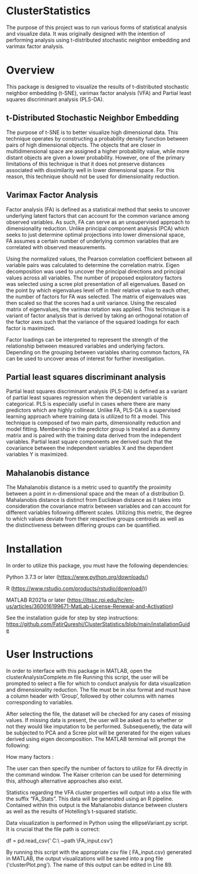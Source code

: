 # ClusterStatistics

The purpose of this project was to run various forms of statistical analysis and visualize data. 
It was originally designed with the intention of performing analysis using t-distributed stochastic neighbor embedding and varimax factor analysis.


# Overview
This package is designed to visualize the results of t-distributed stochastic neighbor embedding (t-SNE), varimax factor analysis (VFA) and Partial least squares discriminant analysis (PLS-DA). 

  ## t-Distributed Stochastic Neighbor Embedding 
The purpose of t-SNE is to better visualize high dimensional data. This technique operates by constructing a probability density function between pairs of high dimensional objects. The objects that are closer in multidimensional space are assigned a higher probability value, while more distant objects are given a lower probability. However, one of the primary limitations of this technique is that it does not preserve distances associated with dissimilarity well in lower dimensional space. For this reason, this technique should not be used for dimensionality reduction.  
  ## Varimax Factor Analysis 
Factor analysis (FA) is defined as a statistical method that seeks to uncover underlying latent factors that can account for the common variance among observed variables. As such, FA can serve as an unsupervised approach to dimensionality reduction. Unlike principal component analysis (PCA) which seeks to just determine optimal projections into lower dimensional space, FA assumes a certain number of underlying common variables that are correlated with observed measurements.  

Using the normalized values, the Pearson correlation coefficient between all variable pairs was calculated to determine the correlation matrix. Eigen decomposition was used to uncover the principal directions and principal values across all variables. The number of proposed exploratory factors was selected using a scree plot presentation of all eigenvalues. Based on the point by which eigenvalues level off in their relative value to each other, the number of factors for FA was selected. The matrix of eigenvalues was then scaled so that the scores had a unit variance. Using the rescaled matrix of eigenvalues,  the varimax rotation was applied. This technique is a variant of factor analysis that is derived by taking an orthogonal rotation of the factor axes such that the variance of the squared loadings for each factor is maximized.  

Factor loadings can be interpreted to represent the strength of the relationship between measured variables and underlying factors. Depending on the grouping between variables sharing common factors, FA can be used to uncover areas of interest for further investigation.   

  ## Partial least squares discriminant analysis 
Partial least squares discriminant analysis (PLS-DA) is defined as a variant of partial least squares regression when the dependent variable is categorical. PLS is especially useful in cases where there are many predictors which are highly collinear. Unlike FA, PLS-DA is a supervised learning approach where training data is utilized to fit a model. This technique is composed of two main parts, dimensionality reduction and model fitting. Membership in the predictor group is treated as a dummy matrix and is paired with the training data derived from the independent variables.  Partial least square components are derived such that the covariance between the independent variables X and the dependent variables Y is maximized. 

  ## Mahalanobis distance 
The Mahalanobis distance is a metric used to quantify the proximity between a point in n-dimensional space and the mean of a distribution D.  Mahalanobis distance is distinct from Euclidean distance as it takes into consideration the covariance matrix between variables and can account for different variables following different scales. Utilizing this metric, the degree to which values deviate from their respective groups centroids as well as the distinctiveness between differing groups can be quantified. 

# Installation

In order to utilize this package, you must have the following dependencies:

Python 3.7.3 or later (https://www.python.org/downloads/)

R (https://www.rstudio.com/products/rstudio/download/))

MATLAB R2021a or later (https://itssc.rpi.edu/hc/en-us/articles/360016199671-MatLab-License-Renewal-and-Activation)

See the installation guide for step by step instructions:
https://github.com/FatirQureshi/ClusterStatistics/blob/main/installationGuide


# User Instructions

In order to interface with this package in MATLAB, open the clusterAnalysisComplete.m file
Running this script, the user will be prompted to select a file for which to conduct analysis for data visualization and dimensionality reduction. The file must be in xlsx format and must have a column header with ‘Group’, followed by other columns with names corresponding to variables.


After selecting the file, the dataset will be checked for any cases of missing values. If missing data is present, the user will be asked as to whether or not they would like imputation to be performed. Subsequenetly, the data will be subjected to PCA and a Scree plot will be generated for the eigen values derived using eigen decomposition. The MATLAB terminal will prompt the following:

How many factors : 

The user can then specify the number of factors to utilize for FA directly in the command window. The Kaiser criterion can be used for determining this, although alternative approaches also exist.


Statistics regarding  the VFA cluster properties will output into a xlsx file with the suffix “FA_Stats”.  This data will be generated using an R pipeline. Contained within this output is the Mahalanobis distance between clusters as well as the results of Hotelling’s t-squared statistic.


Data visualization is performed in Python using the ellipseVariant.py script. It is crucial that the file path is correct:


df = pd.read_csv(' C:\\ ~path \\FA_input.csv’)


By running this script with the appropriate csv file ( FA_input.csv) generated in MATLAB, the output visualizations will be saved into a png file ('clusterPlot.png'). The name of this output can be edited in Line 89.


